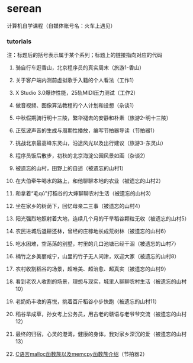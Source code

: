 # serean
计算机自学课程（自媒体账号名：火车上遇见）


### tutorials

注：标题后的括号表示属于某个系列；标题上的链接指向对应的代码

1. 骑自行车逛香山，北京程序员的真实周末（旅游1-香山）
2. 关于客户端内测前虚拟歌手入籍的个人看法（工作1）
3. X Studio 3.0爆炸性能，25轨MIDI压力测试（工作2）
4. 做音视频、图像算法教程的个人计划和设想（杂谈1）
5. 中秋假期骑行明十三陵，繁华褪去的安静和朴素（旅游2-明十三陵）
6. 正弦波声音的生成与周期性播放，编写节拍器导读（节拍器1）
7. 挑战北京最高峰东灵山，沿途风光以及出行建议（旅游3-东灵山）
8. 程序员饭后散步，初秋的北京海淀公园风景如画（杂谈2）
9. 被遗忘的山村，田野上的自述（被遗忘的山村1）
10. 在大伯牵牛喝水的路上，和他聊聊本地的农业（被遗忘的山村2）
11. 和拿着“毛qú”打稻谷的大婶聊聊农村生活（被遗忘的山村3）
12. 坐在家乡的树荫下，回忆母亲二三事（被遗忘的山村4）
13. 阳光强烈地照射着大地，连续几个月的干旱稻谷颗粒无收（被遗忘的山村5）
14. 农民进城后退耕还林，曾经的庄稼地长成荒树林（被遗忘的山村6）
15. 吃水困难，空荡荡的别墅，村里的几口池塘已经干涸（被遗忘的山村7）
16. 楠竹之乡美丽咸宁，山里的竹子无人问津，欢迎大家（被遗忘的山村8）
17. 农村收割稻谷的场景，超唯美、超治愈、超真实（被遗忘的山村9）
18. 看到老农人收割的场景，理想与现实，城里人聊聊农村生活（被遗忘的山村10）
19. 老奶奶丰收的喜悦，挑着百斤稻谷小步快跑（被遗忘的山村11）
20. 稻谷旱成草，孙女考上公务员，用古老的赣语与老爷爷交流（被遗忘的山村12）
21. 最终的归宿，心灵的港湾，健康的身体，我对家乡深沉的爱（被遗忘的山村13）

22. [C语言malloc函数族以及memcpy函数族介绍](tutorials/memory_relate.cc)（节拍器2）

